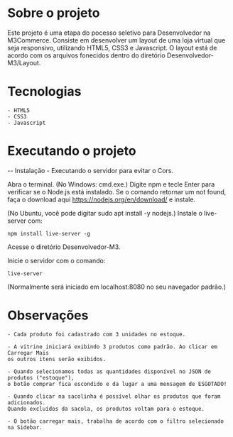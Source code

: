 # Sobre o projeto
Este projeto é uma etapa do pocesso seletivo para Desenvolvedor na M3Commerce.
Consiste em desenvolver um layout de uma loja virtual que seja responsivo, utilizando HTML5, CSS3 e Javascript. 
O layout está de acordo com os arquivos fonecidos dentro do diretório Desenvolvedor-M3/Layout.

# Tecnologias
    - HTML5
    - CSS3
    - Javascript



# Executando o projeto

-- Instalação - Executando o servidor para evitar o Cors.

Abra o terminal. (No Windows: cmd.exe.)
Digite npm e tecle Enter para verificar se o Node.js está instalado.
Se o comando retornar um not found, faça o download aqui https://nodejs.org/en/download/ e instale. 

(No Ubuntu, você pode digitar sudo apt install -y nodejs.)
Instale o live-server com: 

```
npm install live-server -g
```

Acesse o diretório Desenvolvedor-M3.

Inicie o servidor com o comando:
```
live-server
```
(Normalmente será iniciado em localhost:8080 no seu navegador padrão.)

# Observações

    - Cada produto foi cadastrado com 3 unidades no estoque.

    - A vitrine iniciará exibindo 3 produtos como padrão. Ao clicar em Carregar Mais
    os outros itens serão exibidos.

    - Quando selecionamos todas as quantidades disponível no JSON de produtos ("estoque"),
    o botão comprar fica escondido e da lugar a uma mensagem de ESGOTADO!

    - Quando clicar na sacolinha é possível olhar os produtos que foram adicionados.
    Quando excluídos da sacola, os produtos voltam para o estoque.

    - O botão carregar mais, trabalha de acordo com o filtro selecionado na Sidebar.




